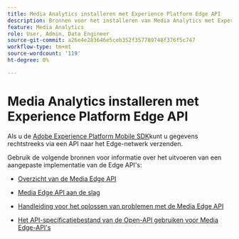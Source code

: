```yaml
---
title: Media Analytics installeren met Experience Platform Edge API
description: Bronnen voor het installeren van Media Analytics met Experience Platform Edge API.
feature: Media Analytics
role: User, Admin, Data Engineer
source-git-commit: a26e4e283646e5ceb352f357789748f376f5c747
workflow-type: tm+mt
source-wordcount: '119'
ht-degree: 0%

---
```


# Media Analytics installeren met Experience Platform Edge API

Als u de [Adobe Experience Platform Mobile SDK](/help/implementation/edge/implementation-edge.md)kunt u gegevens rechtstreeks via een API naar het Edge-netwerk verzenden.

Gebruik de volgende bronnen voor informatie over het uitvoeren van een aangepaste implementatie van de Edge API&#39;s:

* [Overzicht van de Media Edge API](https://experienceleague.adobe.com/docs/experience-platform/edge-network-server-api/media-edge-apis/overview.html)

* [Media Edge API aan de slag](https://experienceleague.adobe.com/docs/experience-platform/edge-network-server-api/media-edge-apis/getting-started.html)

* [Handleiding voor het oplossen van problemen met de Media Edge API](https://experienceleague.adobe.com/docs/experience-platform/edge-network-server-api/media-edge-apis/troubleshooting.html)

* [Het API-specificatiebestand van de Open-API gebruiken voor Media Edge-API&#39;s](https://experienceleague.adobe.com/docs/experience-platform/edge-network-server-api/media-edge-apis/swagger.html)
